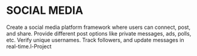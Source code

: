 # SOCIAL MEDIA
Create a social media platform framework where users can connect, post, and share.
Provide different post options like private messages, ads, polls, etc.
Verify unique usernames. Track followers, and update messages in real-time.l-Project
